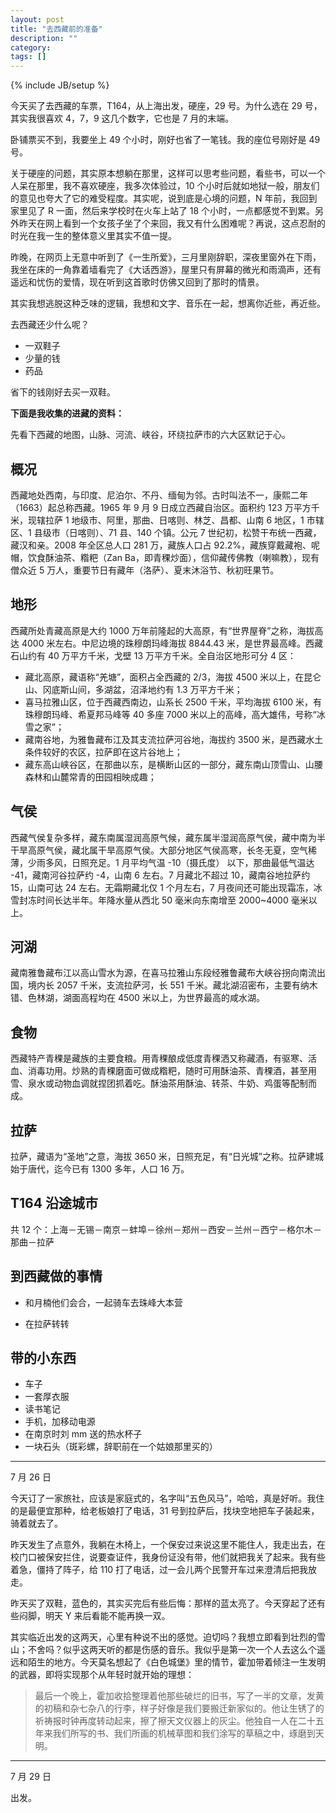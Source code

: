 ```yaml
---
layout: post
title: "去西藏前的准备"
description: ""
category: 
tags: []
---
```

{% include JB/setup %}

今天买了去西藏的车票，T164，从上海出发，硬座，29 号。为什么选在 29 号，其实我很喜欢 4，7，9 这几个数字，它也是 7 月的末端。

卧铺票买不到，我要坐上 49 个小时，刚好也省了一笔钱。我的座位号刚好是 49 号。

关于硬座的问题，其实原本想躺在那里，这样可以思考些问题，看些书，可以一个人呆在那里，我不喜欢硬座，我多次体验过，10 个小时后就如地狱一般，朋友们的意见也夸大了它的难受程度。其实呢，说到底是心境的问题，N 年前，我回到家里见了 R 一面，然后来学校时在火车上站了 18 个小时，一点都感觉不到累。另外昨天在网上看到一个女孩子坐了个来回，我又有什么困难呢？再说，这点忍耐的时光在我一生的整体意义里其实不值一提。

昨晚，在网页上无意中听到了《一生所爱》，三月里刚辞职，深夜里窗外在下雨，我坐在床的一角靠着墙看完了《大话西游》，屋里只有屏幕的微光和雨滴声，还有遥远和忧伤的爱情，现在听到这首歌时仿佛又回到了那时的情景。

其实我想逃脱这种乏味的逻辑，我想和文字、音乐在一起，想离你近些，再近些。

去西藏还少什么呢？

- 一双鞋子
- 少量的钱
- 药品

省下的钱刚好去买一双鞋。

**下面是我收集的进藏的资料：**

先看下西藏的地图，山脉、河流、峡谷，环绕拉萨市的六大区默记于心。

## 概况

西藏地处西南，与印度、尼泊尔、不丹、缅甸为邻。古时叫法不一，康熙二年（1663）起总称西藏。1965 年 9 月 9 日成立西藏自治区。面积约 123 万平方千米，现辖拉萨 1 地级市、阿里，那曲、日喀则、林芝、昌都、山南 6 地区，1 市辖区、1 县级市（日喀则）、71 县、140 个镇。公元 7 世纪初，松赞干布统一西藏，藏汉和亲。2008 年全区总人口 281 万，藏族人口占 92.2%，藏族穿戴藏袍、呢帽，饮食酥油茶、糌粑（Zan Ba，即青稞炒面），信仰藏传佛教（喇嘛教），现有僧众近 5 万人，重要节日有藏年（洛萨）、夏末沐浴节、秋初旺果节。

## 地形

西藏所处青藏高原是大约 1000 万年前隆起的大高原，有“世界屋脊”之称，海拔高达 4000 米左右。中尼边境的珠穆朗玛峰海拔 8844.43 米，是世界最高峰。西藏石山约有 40 万平方千米，戈壁 13 万平方千米。全自治区地形可分 4 区：

- 藏北高原，藏语称“羌塘”，面积占全西藏的 2/3，海拔 4500 米以上，在昆仑山、冈底斯山间，多湖盆，沼泽地约有 1.3 万平方千米；
- 喜马拉雅山区，位于西藏西南边，山系长 2500 千米，平均海拔 6100 米，有珠穆朗玛峰、希夏邦马峰等 40 多座 7000 米以上的高峰，高大雄伟，号称“冰雪之家”；
- 藏南谷地，为雅鲁藏布江及其支流拉萨河谷地，海拔约 3500 米，是西藏水土条件较好的农区，拉萨即在这片谷地上；
- 藏东高山峡谷区，在那曲以东，是横断山区的一部分，藏东南山顶雪山、山腰森林和山麓常青的田园相映成趣；

## 气侯

西藏气侯复杂多样，藏东南属湿润高原气候，藏东属半湿润高原气侯，藏中南为半干旱高原气侯，藏北属干旱高原气侯。大部分地区气侯高寒，长冬无夏，空气稀薄，少雨多风，日照充足。1 月平均气温 -10（摄氏度） 以下，那曲最低气温达 -41，藏南河谷拉萨约 -4，山南 6 左右。7 月藏北不超过 10，藏南谷地拉萨约 15，山南可达 24 左右。无霜期藏北仅 1 个月左右，7 月夜间还可能出现霜冻，冰雪封冻时间长达半年。年降水量从西北 50 毫米向东南增至 2000~4000 毫米以上。

## 河湖

藏南雅鲁藏布江以高山雪水为源，在喜马拉雅山东段经雅鲁藏布大峡谷拐向南流出国，境内长 2057 千米，支流拉萨河，长 551 千米。藏北湖沼密布，主要有纳木错、色林湖，湖面高程均在 4500 米以上，为世界最高的咸水湖。

## 食物

西藏特产青稞是藏族的主要食粮。用青稞酿成低度青稞洒又称藏酒，有驱寒、活血、消毒功用。炒熟的青稞磨面可做成糌粑，随时可用酥油茶、青稞酒，甚至用雪、泉水或动物血调就捏团抓着吃。酥油茶用酥油、转茶、牛奶、鸡蛋等配制而成。

## 拉萨

拉萨，藏语为“圣地”之意，海拔 3650 米，日照充足，有“日光城”之称。拉萨建城始于唐代，迄今已有 1300 多年，人口 16 万。

## T164 沿途城市

共 12 个：上海－无锡－南京－蚌埠－徐州－郑州－西安－兰州－西宁－格尔木－那曲－拉萨

## 到西藏做的事情

- 和月楠他们会合，一起骑车去珠峰大本营

- 在拉萨转转

## 带的小东西

- 车子
- 一套厚衣服
- 读书笔记
- 手机，加移动电源
- 在南京时刘 mm 送的热水杯子
- 一块石头（斑彩螺，辞职前在一个姑娘那里买的）

----

7 月 26 日

今天订了一家旅社，应该是家庭式的，名字叫“五色风马”，哈哈，真是好听。我住的是最便宜那种，给老板娘打了电话，31 号到拉萨后，找块空地把车子装起来，骑着就去了。

昨天发生了点意外，我躺在木椅上，一个保安过来说这里不能住人，我走出去，在校门口被保安拦住，说要查证件，我身份证没有带，他们就把我关了起来。我有些着急，僵持了阵子，给 110 打了电话，过一会儿两个民警开车过来澄清后把我放走。

昨天买了双鞋，蓝色的，其实买完后有些后悔：那样的蓝太亮了。今天穿起了还有些闷脚，明天 Y 来后看能不能再换一双。

其实临近出发的这两天，心里有种说不出的感觉。迫切吗？我想立即看到壮烈的雪山；不舍吗？似乎这两天听的都是伤感的音乐。我似乎是第一次一个人去这么个遥远和陌生的地方。今天莫名想起了《白色城堡》里的情节，霍加带着倾注一生发明的武器，即将实现那个从年轻时就开始的理想：

> 最后一个晚上，霍加收拾整理着他那些破烂的旧书，写了一半的文章，发黄的初稿和杂七杂八的行李，样子好像是我们要搬迁新家似的。他让生锈了的祈祷报时钟再度转动起来，擦了擦天文仪器上的灰尘。他独自一人在二十五年来我们所写的书、我们所画的机械草图和我们涂写的草稿之中，琢磨到天明。

----

7 月 29 日

出发。
